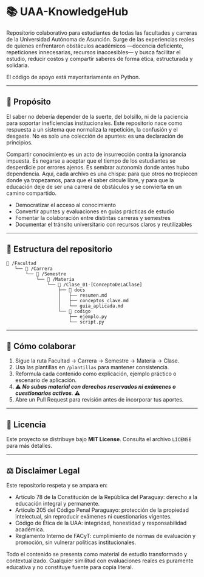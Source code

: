 # 📚 UAA-KnowledgeHub

Repositorio colaborativo para estudiantes de todas las facultades y carreras de la Universidad Autónoma de Asunción. Surge de las experiencias reales de quienes enfrentaron obstáculos académicos —docencia deficiente, repeticiones innecesarias, recursos inaccesibles— y busca facilitar el estudio, reducir costos y compartir saberes de forma ética, estructurada y solidaria.  

El código de apoyo está mayoritariamente en Python.

---

## 🎯 Propósito

El saber no debería depender de la suerte, del bolsillo, ni de la paciencia para soportar ineficiencias institucionales. Este repositorio nace como respuesta a un sistema que normaliza la repetición, la confusión y el desgaste. No es solo una colección de apuntes: es una declaración de principios.

Compartir conocimiento es un acto de insurrección contra la ignorancia impuesta. Es negarse a aceptar que el tiempo de los estudiantes se desperdicie por errores ajenos. Es sembrar autonomía donde antes hubo dependencia. Aquí, cada archivo es una chispa: para que otros no tropiecen donde ya tropezamos, para que el saber circule libre, y para que la educación deje de ser una carrera de obstáculos y se convierta en un camino compartido.

- Democratizar el acceso al conocimiento
- Convertir apuntes y evaluaciones en guías prácticas de estudio  
- Fomentar la colaboración entre distintas carreras y semestres  
- Documentar el tránsito universitario con recursos claros y reutilizables  

---

## 🧭 Estructura del repositorio

```plaintext
📁 /Facultad
   └── 📁 /Carrera
       └── 📁 /Semestre
           └── 📁 /Materia
               └── 📁 /Clase_01-[ConceptoDeLaClase]
                   ├── 📁 docs
                   │   ├── resumen.md
                   │   ├── conceptos_clave.md
                   │   └── guia_aplicada.md
                   └── 📁 codigo
                       ├── ejemplo.py
                       └── script.py
```

---

## 🤝 Cómo colaborar

1. Sigue la ruta Facultad → Carrera → Semestre → Materia → Clase.  
2. Usa las plantillas en `/plantillas` para mantener consistencia.  
3. Reformula cada contenido como explicación, ejemplo práctico o escenario de aplicación.  
4. ⚠️ ***No subas material con derechos reservados ni exámenes o cuestionarios activos***. ⚠️
5. Abre un Pull Request para revisión antes de incorporar tus aportes.  

---

## 📄 Licencia

Este proyecto se distribuye bajo **MIT License**. Consulta el archivo `LICENSE` para más detalles.

---

## ⚖️ Disclaimer Legal

Este repositorio respeta y se ampara en:

- Artículo 78 de la Constitución de la República del Paraguay: derecho a la educación integral y permanente.  
- Artículo 205 del Código Penal Paraguayo: protección de la propiedad intelectual, sin reproducir exámenes ni cuestionarios vigentes.  
- Código de Ética de la UAA: integridad, honestidad y responsabilidad académica.  
- Reglamento Interno de FACyT: cumplimiento de normas de evaluación y promoción, sin vulnerar políticas institucionales.  

Todo el contenido se presenta como material de estudio transformado y contextualizado. Cualquier similitud con evaluaciones reales es puramente educativa y no constituye fuente para copia literal.


